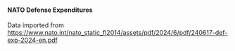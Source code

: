 #### NATO Defense Expenditures

Data imported from https://www.nato.int/nato_static_fl2014/assets/pdf/2024/6/pdf/240617-def-exp-2024-en.pdf
